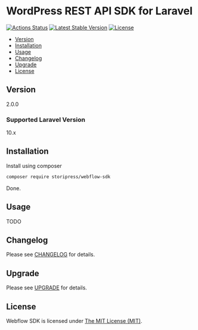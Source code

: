 # WordPress REST API SDK for Laravel

[![Actions Status](https://github.com/storipress/webflow-sdk/workflows/Testing/badge.svg)](https://github.com/storipress/webflow-sdk/actions)
[![Latest Stable Version](https://poser.pugx.org/storipress/webflow-sdk/v/stable)](https://packagist.org/packages/storipress/webflow-sdk)
[![License](https://poser.pugx.org/storipress/webflow-sdk/license)](https://packagist.org/packages/storipress/webflow-sdk)

- [Version](#version)
- [Installation](#installation)
- [Usage](#usage)
- [Changelog](#changelog)
- [Upgrade](#upgrade)
- [License](#license)

## Version

2.0.0

### Supported Laravel Version

10.x

## Installation

Install using composer

```sh
composer require storipress/webflow-sdk
```

Done.

## Usage

TODO

## Changelog

Please see [CHANGELOG](CHANGELOG.md) for details.

## Upgrade

Please see [UPGRADE](UPGRADE.md) for details.

## License

Webflow SDK is licensed under [The MIT License (MIT)](LICENSE).

